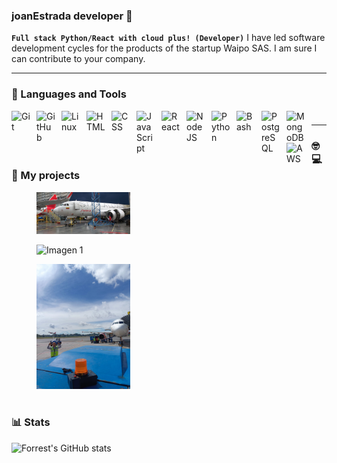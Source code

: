 ### joanEstrada developer 👋
**`Full stack Python/React with cloud plus! (Developer)`**
I have led software development cycles for the products of the startup Waipo SAS. I am sure I can contribute to your company.

---

### 🧰 Languages and Tools
<img align="left" alt="Git" width="30px" style="padding-right:10px;" src="https://cdn.jsdelivr.net/gh/devicons/devicon/icons/git/git-original.svg" />
<img align="left" alt="GitHub" width="30px" style="padding-right:10px;" src="https://cdn.jsdelivr.net/gh/devicons/devicon/icons/github/github-original.svg" />
<img align="left" alt="Linux" width="30px" style="padding-right:10px;" src="https://cdn.jsdelivr.net/gh/devicons/devicon/icons/linux/linux-original.svg" />
<img align="left" alt="HTML" width="30px" style="padding-right:10px;" src="https://cdn.jsdelivr.net/gh/devicons/devicon/icons/html5/html5-plain.svg" />
<img align="left" alt="CSS" width="30px" style="padding-right:10px;" src="https://cdn.jsdelivr.net/gh/devicons/devicon/icons/css3/css3-plain.svg" />
<img align="left" alt="JavaScript" width="30px" style="padding-right:10px;" src="https://cdn.jsdelivr.net/gh/devicons/devicon/icons/javascript/javascript-plain.svg" />
<img align="left" alt="React" width="30px" style="padding-right:10px;" src="https://cdn.jsdelivr.net/gh/devicons/devicon/icons/react/react-original.svg" />
<img align="left" alt="NodeJS" width="30px" style="padding-right:10px;" src="https://cdn.jsdelivr.net/gh/devicons/devicon/icons/nodejs/nodejs-original.svg" />
<img align="left" alt="Python" width="30px" style="padding-right:10px;" src="https://cdn.jsdelivr.net/gh/devicons/devicon/icons/python/python-plain.svg" />
<img align="left" alt="Bash" width="30px" style="padding-right:10px;" src="https://cdn.jsdelivr.net/gh/devicons/devicon/icons/bash/bash-original.svg" />
<img align="left" alt="PostgreSQL" width="30px" style="padding-right:10px;" src="https://cdn.jsdelivr.net/gh/devicons/devicon/icons/postgresql/postgresql-original.svg" />
<img align="left" alt="MongoDB" width="30px" style="padding-right:10px;" src="https://cdn.jsdelivr.net/gh/devicons/devicon/icons/mongodb/mongodb-original.svg" />
<img align="left" alt="AWS" width="30px" style="padding-right:10px;" src="https://cdn.jsdelivr.net/gh/simple-icons/simple-icons/icons/amazonaws.svg" />

#

---

### 🤓💻🎉 My projects

<!-- Primera fila -->
<div>
  <figure>
    <img src="./images/aplicacion_aeronautica.jpg" alt="Imagen 1" width="150" title="aeronautica" />
  </figure>
    <figure>
    <img src="./images/aplicacion_aeronautica2.jpg" alt="Imagen 1" width="150" title="aeronautica" />
  </figure>
    <figure>
    <img src="./images/producto_aeronautica.jpg" alt="Imagen 1" width="150" title="aeronautica" />
  </figure>
  <!-- Repite el mismo patrón para las demás imágenes de la fila -->
</div>

<!-- Segunda fila -->
<div>
  <!-- Repite el mismo patrón para cada fila de imágenes -->
</div>



#

### 📊 Stats

![Forrest's GitHub stats](https://github-readme-stats.vercel.app/api?username=joanEstrada&show_icons=true&theme=gruvbox)

<!-- ![GitHub Streak](https://streak-stats.demolab.com?user=ForrestKnight&theme=gruvbox&border_radius=4.5) -->

#


<!--
**joanEstrada/joanEstrada** is a ✨ _special_ ✨ repository because its `README.md` (this file) appears on your GitHub profile.
Here are some ideas to get you started:

- 🔭 I’m currently working on ...
- 🌱 I’m currently learning ...
- 👯 I’m looking to collaborate on ...
- 🤔 I’m looking for help with ...
- 💬 Ask me about ...
- 📫 How to reach me: ...
- 😄 Pronouns: ...
- ⚡ Fun fact: ...
-->
